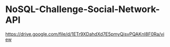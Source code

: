 # NoSQL-Challenge-Social-Network-API

https://drive.google.com/file/d/1ETr9XDahdXd7E5pmyQisvPQAKnI8F0Ra/view 